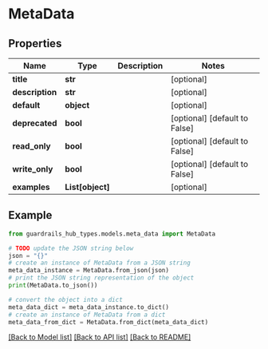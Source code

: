 # MetaData


## Properties

Name | Type | Description | Notes
------------ | ------------- | ------------- | -------------
**title** | **str** |  | [optional] 
**description** | **str** |  | [optional] 
**default** | **object** |  | [optional] 
**deprecated** | **bool** |  | [optional] [default to False]
**read_only** | **bool** |  | [optional] [default to False]
**write_only** | **bool** |  | [optional] [default to False]
**examples** | **List[object]** |  | [optional] 

## Example

```python
from guardrails_hub_types.models.meta_data import MetaData

# TODO update the JSON string below
json = "{}"
# create an instance of MetaData from a JSON string
meta_data_instance = MetaData.from_json(json)
# print the JSON string representation of the object
print(MetaData.to_json())

# convert the object into a dict
meta_data_dict = meta_data_instance.to_dict()
# create an instance of MetaData from a dict
meta_data_from_dict = MetaData.from_dict(meta_data_dict)
```
[[Back to Model list]](../README.md#documentation-for-models) [[Back to API list]](../README.md#documentation-for-api-endpoints) [[Back to README]](../README.md)


